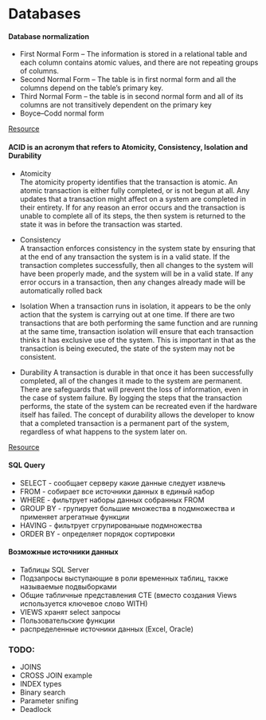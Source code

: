 # Databases
#### Database normalization
* First Normal Form – The information is stored in a relational table and each column contains atomic values, and there are not repeating groups of columns.
* Second Normal Form – The table is in first normal form and all the columns depend on the table’s primary key.
* Third Normal Form – the table is in second normal form and all of its columns are not transitively dependent on the primary key
* Boyce–Codd normal form

[Resource](https://www.essentialsql.com/get-ready-to-learn-sql-database-normalization-explained-in-simple-english/)

#### ACID is an acronym that refers to Atomicity, Consistency, Isolation and Durability
* Atomicity  
The atomicity property identifies that the transaction is atomic. An atomic transaction is either fully completed, or is not begun at all. Any updates that a transaction might affect on a system are completed in their entirety. If for any reason an error occurs and the transaction is unable to complete all of its steps, the then system is returned to the state it was in before the transaction was started.

* Consistency  
A transaction enforces consistency in the system state by ensuring that at the end of any transaction the system is in a valid state. If the transaction completes successfully, then all changes to the system will have been properly made, and the system will be in a valid state. If any error occurs in a transaction, then any changes already made will be automatically rolled back

* Isolation
When a transaction runs in isolation, it appears to be the only action that the system is carrying out at one time. If there are two transactions that are both performing the same function and are running at the same time, transaction isolation will ensure that each transaction thinks it has exclusive use of the system. This is important in that as the transaction is being executed, the state of the system may not be consistent. 
* Durability A transaction is durable in that once it has been successfully completed, all of the changes it made to the system are permanent. There are safeguards that will prevent the loss of information, even in the case of system failure. By logging the steps that the transaction performs, the state of the system can be recreated even if the hardware itself has failed. The concept of durability allows the developer to know that a completed transaction is a permanent part of the system, regardless of what happens to the system later on.   

[Resource](https://msdn.microsoft.com/en-us/library/aa480356.aspx)

#### SQL Query
* SELECT - сообщает серверу какие данные следует извлечь
* FROM - собирает все источники данных в единый набор
* WHERE - фильтрует наборы данных собранных FROM
* GROUP BY - групирует большие множества в подмножества и применяет агрегатные функции
* HAVING - фильтрует сгрупированыые подмножества
* ORDER BY - определяет порядок сортировки

#### Возможные источники данных
* Таблицы SQL Server
* Подзапросы выступающие в роли временных таблиц, также называемые подвыборками
* Общие табличные представления CTE (вместо создания Views используется ключевое слово WITH)
* VIEWS хранят select запросы
* Пользовательские функции
* распределенные источники данных (Excel, Oracle)


### TODO:
* JOINS
* CROSS JOIN example
* INDEX types
* Binary search
* Parameter snifing
* Deadlock
